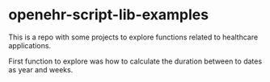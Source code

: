 # openehr-script-lib-examples
This is a repo with some projects to explore functions related to healthcare applications. 

First function to explore was how to calculate the duration between to dates as year and weeks. 


